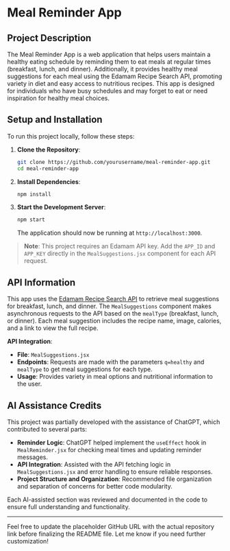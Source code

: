 # Meal Reminder App

## Project Description

The Meal Reminder App is a web application that helps users maintain a healthy eating schedule by reminding them to eat meals at regular times (breakfast, lunch, and dinner). Additionally, it provides healthy meal suggestions for each meal using the Edamam Recipe Search API, promoting variety in diet and easy access to nutritious recipes. This app is designed for individuals who have busy schedules and may forget to eat or need inspiration for healthy meal choices.

## Setup and Installation

To run this project locally, follow these steps:

1. **Clone the Repository**:
   ```bash
   git clone https://github.com/yourusername/meal-reminder-app.git
   cd meal-reminder-app
   ```

2. **Install Dependencies**:
   ```bash
   npm install
   ```

3. **Start the Development Server**:
   ```bash
   npm start
   ```
   The application should now be running at `http://localhost:3000`.

> **Note**: This project requires an Edamam API key. Add the `APP_ID` and `APP_KEY` directly in the `MealSuggestions.jsx` component for each API request.

## API Information

This app uses the [Edamam Recipe Search API](https://developer.edamam.com/) to retrieve meal suggestions for breakfast, lunch, and dinner. The `MealSuggestions` component makes asynchronous requests to the API based on the `mealType` (breakfast, lunch, or dinner). Each meal suggestion includes the recipe name, image, calories, and a link to view the full recipe.

**API Integration**:
- **File**: `MealSuggestions.jsx`
- **Endpoints**: Requests are made with the parameters `q=healthy` and `mealType` to get meal suggestions for each type.
- **Usage**: Provides variety in meal options and nutritional information to the user.

## AI Assistance Credits

This project was partially developed with the assistance of ChatGPT, which contributed to several parts:
- **Reminder Logic**: ChatGPT helped implement the `useEffect` hook in `MealReminder.jsx` for checking meal times and updating reminder messages.
- **API Integration**: Assisted with the API fetching logic in `MealSuggestions.jsx` and error handling to ensure reliable responses.
- **Project Structure and Organization**: Recommended file organization and separation of concerns for better code modularity.
  
Each AI-assisted section was reviewed and documented in the code to ensure full understanding and functionality.

---

Feel free to update the placeholder GitHub URL with the actual repository link before finalizing the README file. Let me know if you need further customization!